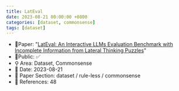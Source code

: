 ```yaml
---
title: LatEval
date: 2023-08-21 00:00:00 +0800
categories: [dataset, commonsense]
tags: [dataset]
---
```


- 📙Paper: "[LatEval: An Interactive LLMs Evaluation Benchmark with Incomplete Information from Lateral Thinking Puzzles](https://www.semanticscholar.org/paper/LatEval%3A-An-Interactive-LLMs-Evaluation-Benchmark-Huang-Ma/194e8cb8f2b4673d467c01d010afba31551cb0da)"
- 🔑Public: ✅
- ⚲ Area: Dataset, Commonsense
- 📅 Date: 2023-08-21
- 🔎 Paper Section: dataset / rule-less / commonsense
- 📝 References: 48
